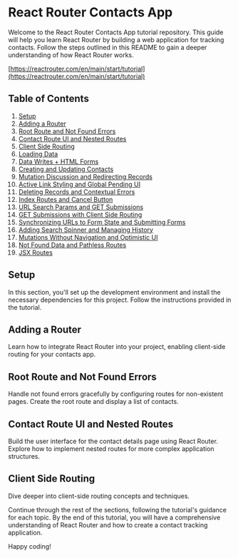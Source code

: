 # React Router Contacts App

Welcome to the React Router Contacts App tutorial repository. This guide will help you learn React Router by building a web application for tracking contacts. Follow the steps outlined in this README to gain a deeper understanding of how React Router works.

[https://reactrouter.com/en/main/start/tutorial](https://reactrouter.com/en/main/start/tutorial)

## Table of Contents

1. [Setup](#setup)
2. [Adding a Router](#adding-a-router)
3. [Root Route and Not Found Errors](#root-route-and-not-found-errors)
4. [Contact Route UI and Nested Routes](#contact-route-ui-and-nested-routes)
5. [Client Side Routing](#client-side-routing)
6. [Loading Data](#loading-data)
7. [Data Writes + HTML Forms](#data-writes--html-forms)
8. [Creating and Updating Contacts](#creating-and-updating-contacts)
9. [Mutation Discussion and Redirecting Records](#mutation-discussion-and-redirecting-records)
10. [Active Link Styling and Global Pending UI](#active-link-styling-and-global-pending-ui)
11. [Deleting Records and Contextual Errors](#deleting-records-and-contextual-errors)
12. [Index Routes and Cancel Button](#index-routes-and-cancel-button)
13. [URL Search Params and GET Submissions](#url-search-params-and-get-submissions)
14. [GET Submissions with Client Side Routing](#get-submissions-with-client-side-routing)
15. [Synchronizing URLs to Form State and Submitting Forms](#synchronizing-urls-to-form-state-and-submitting-forms)
16. [Adding Search Spinner and Managing History](#adding-search-spinner-and-managing-history)
17. [Mutations Without Navigation and Optimistic UI](#mutations-without-navigation-and-optimistic-ui)
18. [Not Found Data and Pathless Routes](#not-found-data-and-pathless-routes)
19. [JSX Routes](#jsx-routes)

## Setup

In this section, you'll set up the development environment and install the necessary dependencies for this project. Follow the instructions provided in the tutorial.

## Adding a Router

Learn how to integrate React Router into your project, enabling client-side routing for your contacts app.

## Root Route and Not Found Errors

Handle not found errors gracefully by configuring routes for non-existent pages. Create the root route and display a list of contacts.

## Contact Route UI and Nested Routes

Build the user interface for the contact details page using React Router. Explore how to implement nested routes for more complex application structures.

## Client Side Routing

Dive deeper into client-side routing concepts and techniques.

Continue through the rest of the sections, following the tutorial's guidance for each topic. By the end of this tutorial, you will have a comprehensive understanding of React Router and how to create a contact tracking application.

Happy coding!
